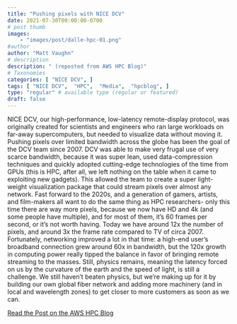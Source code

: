 ```yaml
---
title: "Pushing pixels with NICE DCV"
date: 2021-07-30T00:00:00-0700
# post thumb
images:
    - "images/post/dalle-hpc-01.png"
#author
author: "Matt Vaughn"
# description
description: " (reposted from AWS HPC Blog)"
# Taxonomies
categories: [ "NICE DCV", ]
tags: [ "NICE DCV",  "HPC",  "Media",  "hpcblog", ]
type: "regular" # available type (regular or featured)
draft: false
---
```


NICE DCV, our high-performance, low-latency remote-display protocol, was originally created for scientists and engineers who ran large workloads on far-away supercomputers, but needed to visualize data without moving it. Pushing pixels over limited bandwidth across the globe has been the goal of the DCV team since 2007. DCV was able to make very frugal use of very scarce bandwidth, because it was super lean, used data-compression techniques and quickly adopted cutting-edge technologies of the time from GPUs (this is HPC, after all, we left nothing on the table when it came to exploiting new gadgets). This allowed the team to create a super light-weight visualization package that could stream pixels over almost any network. Fast forward to the 2020s, and a generation of gamers, artists, and film-makers all want to do the same thing as HPC researchers- only this time there are way more pixels, because we now have HD and 4k (and some people have multiple), and for most of them, it’s 60 frames per second, or it’s not worth having. Today we have around 12x the number of pixels, and around 3x the frame rate compared to TV of circa 2007. Fortunately, networking improved a lot in that time: a high-end user’s broadband connection grew around 60x in bandwidth, but the 120x growth in computing power really tipped the balance in favor of bringing remote streaming to the masses. Still, physics remains, meaning the latency forced on us by the curvature of the earth and the speed of light, is still a challenge. We still haven’t beaten physics, but we’re making up for it by building our own global fiber network and adding more machinery (and in local and wavelength zones) to get closer to more customers as soon as we can.

<a href="{{ url }}" class="btn btn-primary btn-lg active" role="button" aria-pressed="true" style="margin-top: 8px;">Read the Post on the AWS HPC Blog</a>